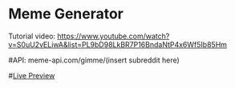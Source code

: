 # Meme Generator
Tutorial video:
https://www.youtube.com/watch?v=S0uU2vELiwA&list=PL9bD98LkBR7P16BndaNtP4x6Wf5Ib85Hm

#API:
meme-api.com/gimme/(insert subreddit here)

#[Live Preview](https://hiratsuna.github.io/Astrology-Memes-Generator/)